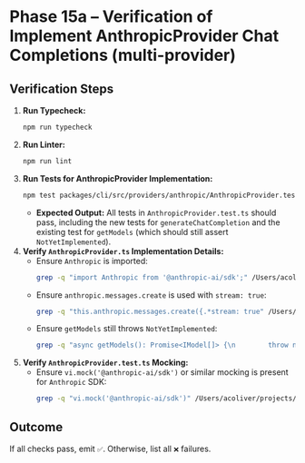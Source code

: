 # Phase 15a – Verification of Implement AnthropicProvider Chat Completions (multi-provider)

## Verification Steps

1.  **Run Typecheck:**
    ```bash
    npm run typecheck
    ```
2.  **Run Linter:**
    ```bash
    npm run lint
    ```
3.  **Run Tests for AnthropicProvider Implementation:**
    ```bash
    npm test packages/cli/src/providers/anthropic/AnthropicProvider.test.ts
    ```
    - **Expected Output:** All tests in `AnthropicProvider.test.ts` should pass, including the new tests for `generateChatCompletion` and the existing test for `getModels` (which should still assert `NotYetImplemented`).
4.  **Verify `AnthropicProvider.ts` Implementation Details:**
    - Ensure `Anthropic` is imported:
      ```bash
      grep -q "import Anthropic from '@anthropic-ai/sdk';" /Users/acoliver/projects/gemini-code/gemini-cli/packages/cli/src/providers/anthropic/AnthropicProvider.ts
      ```
    - Ensure `anthropic.messages.create` is used with `stream: true`:
      ```bash
      grep -q "this.anthropic.messages.create({.*stream: true" /Users/acoliver/projects/gemini-code/gemini-cli/packages/cli/src/providers/anthropic/AnthropicProvider.ts
      ```
    - Ensure `getModels` still throws `NotYetImplemented`:
      ```bash
      grep -q "async getModels(): Promise<IModel[]> {\n        throw new Error('NotYetImplemented');" /Users/acoliver/projects/gemini-code/gemini-cli/packages/cli/src/providers/anthropic/AnthropicProvider.ts
      ```
5.  **Verify `AnthropicProvider.test.ts` Mocking:**
    - Ensure `vi.mock('@anthropic-ai/sdk')` or similar mocking is present for `Anthropic` SDK:
      ```bash
      grep -q "vi.mock('@anthropic-ai/sdk')" /Users/acoliver/projects/gemini-code/gemini-cli/packages/cli/src/providers/anthropic/AnthropicProvider.test.ts
      ```

## Outcome

If all checks pass, emit `✅`. Otherwise, list all `❌` failures.
